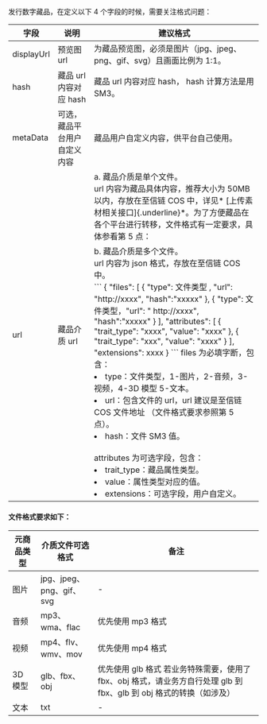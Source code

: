  

发行数字藏品，在定义以下 4 个字段的时候，需要关注格式问题：

<table>
<thead>
  <tr>
    <th>字段</th>
    <th>说明</th>
    <th>建议格式</th>
  </tr>
</thead>
<tbody>
  <tr>
    <td>displayUrl</td>
    <td>预览图 url</td>
    <td>为藏品预览图，必须是图片（jpg、jpeg、png、gif、svg）且画面比例为 1:1。</td>
  </tr>
  <tr>
    <td>hash</td>
    <td>藏品 url 内容对应 hash</td>
    <td>藏品 url 内容对应 hash， hash 计算方法是用 SM3。</td>
  </tr>
  <tr>
    <td>metaData</td>
    <td>可选，藏品平台用户自定义内容</td>
    <td>藏品用户自定义内容，供平台自己使用。
</td>
  </tr>
  <tr>
    <td rowspan="2">url</td>
    <td rowspan="2">藏品介质 url</td>
    <td>a. 藏品介质是单个文件。<br>url 内容为藏品具体内容，推荐大小为 50MB 以内，存放在至信链 COS 中，详见* [上传素材相关接口]{.underline}*。为了方便藏品在各个平台进行转移，文件格式有一定要求，具体参看第 5 点：</td>
  </tr>
  <tr>
    <td>b. 藏品介质是多个文件。<br>url 内容为 json 格式，存放在至信链 COS 中。<br>
```
{
    "files": [
        { "type":  文件类型 , "url": "http://xxxx", "hash":"xxxxx" },
        { "type":  文件类型，"url": " http://xxxx", "hash":"xxxxx" }
    ],
     "attributes": [
        {
            "trait_type": "xxxx",
            "value": "xxxx"
        },
        {
            "trait_type": "xxx",
            "value": "xxxx"
        }
    ],
    "extensions": xxxx
}
```
files 为必填字断，包含：<br>
<li>type：文件类型，1-图片，2-音频，3-视频，4-3D 模型 5-文本。</li> 
<li>url：包含文件的 url，url 建议是至信链 COS 文件地址 （文件格式要求参照第 5 点）。</li> 
<li>hash：文件 SM3 值。</li> 
<br>
attributes 为可选字段，包含：<br>
<li>trait_type：藏品属性类型。</li> 
<li>value：属性类型对应的值。</li> 
<li>extensions：可选字段，用户自定义。</li> 
</td>
  </tr>
</tbody>
</table>



#### 文件格式要求如下：

|  元商品类型 	|  介质文件可选格式         	|  备注                                                                                                         	|
|-------------	|---------------------------	|---------------------------------------------------------------------------------------------------------------	|
|  图片       	|  jpg、jpeg、png、gif、svg 	|                                         -                                                                      	|
|  音频       	|  mp3、wma、flac           	|  优先使用 mp3 格式                                                                                              	|
|  视频       	|  mp4、flv、wmv、mov       	|  优先使用 mp4 格式                                                                                              	|
|  3D 模型     	|  glb、fbx、obj            	|  优先使用 glb 格式 若业务特殊需要，使用了 fbx、obj 格式，请业务方自行处理 glb 到 fbx、glb 到 obj 格式的转换（如涉及） 	|
|  文本       	|  txt                      	|                     -                                                                                          	|
